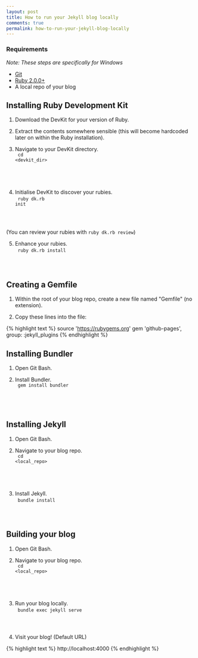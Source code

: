 ```yaml
---
layout: post
title: How to run your Jekyll blog locally
comments: true
permalink: how-to-run-your-jekyll-blog-locally
---
```


### Requirements

<i>Note: These steps are specifically for Windows</i>

* <a href="https://git-scm.com/">Git</a>
* <a href="http://rubyinstaller.org/downloads/">Ruby 2.0.0+</a>
* A local repo of your blog


## Installing Ruby Development Kit

1. Download the DevKit for your version of Ruby.

2. Extract the contents somewhere sensible (this will become hardcoded later on within the Ruby installation).

3. Navigate to your DevKit directory.
<br/><code>
cd &lt;devkit_dir&gt;
</code>

4. Initialise DevKit to discover your rubies.
<br/><code>
ruby dk.rb init
</code>
<br/>(You can review your rubies with <code>ruby dk.rb review</code>)

5. Enhance your rubies.
<br/><code>
ruby dk.rb install
</code>


## Creating a Gemfile

1. Within the root of your blog repo, create a new file named "Gemfile" (no extension).

2. Copy these lines into the file:
        
{% highlight text %}
source 'https://rubygems.org'
gem 'github-pages', group: :jekyll_plugins
{% endhighlight %}


## Installing Bundler

1. Open Git Bash.

2. Install Bundler.
<br/><code>
gem install bundler
</code>


## Installing Jekyll

1. Open Git Bash.

2. Navigate to your blog repo.
<br/><code>
cd &lt;local_repo&gt;
</code>

3. Install Jekyll.
<br/><code>
bundle install
</code>


## Building your blog

1. Open Git Bash.

2. Navigate to your blog repo.
<br/><code>
cd &lt;local_repo&gt;
</code>

3. Run your blog locally.
<br/><code>
bundle exec jekyll serve
</code>

4. Visit your blog! (Default URL)

{% highlight text %}
http://localhost:4000
{% endhighlight %}

